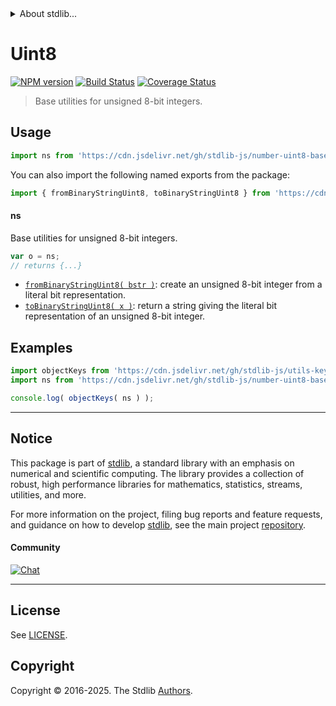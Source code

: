 <!--

@license Apache-2.0

Copyright (c) 2018 The Stdlib Authors.

Licensed under the Apache License, Version 2.0 (the "License");
you may not use this file except in compliance with the License.
You may obtain a copy of the License at

   http://www.apache.org/licenses/LICENSE-2.0

Unless required by applicable law or agreed to in writing, software
distributed under the License is distributed on an "AS IS" BASIS,
WITHOUT WARRANTIES OR CONDITIONS OF ANY KIND, either express or implied.
See the License for the specific language governing permissions and
limitations under the License.

-->


<details>
  <summary>
    About stdlib...
  </summary>
  <p>We believe in a future in which the web is a preferred environment for numerical computation. To help realize this future, we've built stdlib. stdlib is a standard library, with an emphasis on numerical and scientific computation, written in JavaScript (and C) for execution in browsers and in Node.js.</p>
  <p>The library is fully decomposable, being architected in such a way that you can swap out and mix and match APIs and functionality to cater to your exact preferences and use cases.</p>
  <p>When you use stdlib, you can be absolutely certain that you are using the most thorough, rigorous, well-written, studied, documented, tested, measured, and high-quality code out there.</p>
  <p>To join us in bringing numerical computing to the web, get started by checking us out on <a href="https://github.com/stdlib-js/stdlib">GitHub</a>, and please consider <a href="https://opencollective.com/stdlib">financially supporting stdlib</a>. We greatly appreciate your continued support!</p>
</details>

# Uint8

[![NPM version][npm-image]][npm-url] [![Build Status][test-image]][test-url] [![Coverage Status][coverage-image]][coverage-url] <!-- [![dependencies][dependencies-image]][dependencies-url] -->

> Base utilities for unsigned 8-bit integers.



<section class="usage">

## Usage

```javascript
import ns from 'https://cdn.jsdelivr.net/gh/stdlib-js/number-uint8-base@deno/mod.js';
```

You can also import the following named exports from the package:

```javascript
import { fromBinaryStringUint8, toBinaryStringUint8 } from 'https://cdn.jsdelivr.net/gh/stdlib-js/number-uint8-base@deno/mod.js';
```

#### ns

Base utilities for unsigned 8-bit integers.

```javascript
var o = ns;
// returns {...}
```

<!-- <toc pattern="*"> -->

<div class="namespace-toc">

-   <span class="signature">[`fromBinaryStringUint8( bstr )`][@stdlib/number/uint8/base/from-binary-string]</span><span class="delimiter">: </span><span class="description">create an unsigned 8-bit integer from a literal bit representation.</span>
-   <span class="signature">[`toBinaryStringUint8( x )`][@stdlib/number/uint8/base/to-binary-string]</span><span class="delimiter">: </span><span class="description">return a string giving the literal bit representation of an unsigned 8-bit integer.</span>

</div>

<!-- </toc> -->

</section>

<!-- /.usage -->

<section class="examples">

## Examples

<!-- TODO: better examples -->

<!-- eslint no-undef: "error" -->

```javascript
import objectKeys from 'https://cdn.jsdelivr.net/gh/stdlib-js/utils-keys@deno/mod.js';
import ns from 'https://cdn.jsdelivr.net/gh/stdlib-js/number-uint8-base@deno/mod.js';

console.log( objectKeys( ns ) );
```

</section>

<!-- /.examples -->

<!-- Section for related `stdlib` packages. Do not manually edit this section, as it is automatically populated. -->

<section class="related">

</section>

<!-- /.related -->

<!-- Section for all links. Make sure to keep an empty line after the `section` element and another before the `/section` close. -->


<section class="main-repo" >

* * *

## Notice

This package is part of [stdlib][stdlib], a standard library with an emphasis on numerical and scientific computing. The library provides a collection of robust, high performance libraries for mathematics, statistics, streams, utilities, and more.

For more information on the project, filing bug reports and feature requests, and guidance on how to develop [stdlib][stdlib], see the main project [repository][stdlib].

#### Community

[![Chat][chat-image]][chat-url]

---

## License

See [LICENSE][stdlib-license].


## Copyright

Copyright &copy; 2016-2025. The Stdlib [Authors][stdlib-authors].

</section>

<!-- /.stdlib -->

<!-- Section for all links. Make sure to keep an empty line after the `section` element and another before the `/section` close. -->

<section class="links">

[npm-image]: http://img.shields.io/npm/v/@stdlib/number-uint8-base.svg
[npm-url]: https://npmjs.org/package/@stdlib/number-uint8-base

[test-image]: https://github.com/stdlib-js/number-uint8-base/actions/workflows/test.yml/badge.svg?branch=main
[test-url]: https://github.com/stdlib-js/number-uint8-base/actions/workflows/test.yml?query=branch:main

[coverage-image]: https://img.shields.io/codecov/c/github/stdlib-js/number-uint8-base/main.svg
[coverage-url]: https://codecov.io/github/stdlib-js/number-uint8-base?branch=main

<!--

[dependencies-image]: https://img.shields.io/david/stdlib-js/number-uint8-base.svg
[dependencies-url]: https://david-dm.org/stdlib-js/number-uint8-base/main

-->

[chat-image]: https://img.shields.io/gitter/room/stdlib-js/stdlib.svg
[chat-url]: https://app.gitter.im/#/room/#stdlib-js_stdlib:gitter.im

[stdlib]: https://github.com/stdlib-js/stdlib

[stdlib-authors]: https://github.com/stdlib-js/stdlib/graphs/contributors

[umd]: https://github.com/umdjs/umd
[es-module]: https://developer.mozilla.org/en-US/docs/Web/JavaScript/Guide/Modules

[deno-url]: https://github.com/stdlib-js/number-uint8-base/tree/deno
[deno-readme]: https://github.com/stdlib-js/number-uint8-base/blob/deno/README.md
[umd-url]: https://github.com/stdlib-js/number-uint8-base/tree/umd
[umd-readme]: https://github.com/stdlib-js/number-uint8-base/blob/umd/README.md
[esm-url]: https://github.com/stdlib-js/number-uint8-base/tree/esm
[esm-readme]: https://github.com/stdlib-js/number-uint8-base/blob/esm/README.md
[branches-url]: https://github.com/stdlib-js/number-uint8-base/blob/main/branches.md

[stdlib-license]: https://raw.githubusercontent.com/stdlib-js/number-uint8-base/main/LICENSE

<!-- <toc-links> -->

[@stdlib/number/uint8/base/from-binary-string]: https://github.com/stdlib-js/number-uint8-base-from-binary-string/tree/deno

[@stdlib/number/uint8/base/to-binary-string]: https://github.com/stdlib-js/number-uint8-base-to-binary-string/tree/deno

<!-- </toc-links> -->

</section>

<!-- /.links -->
